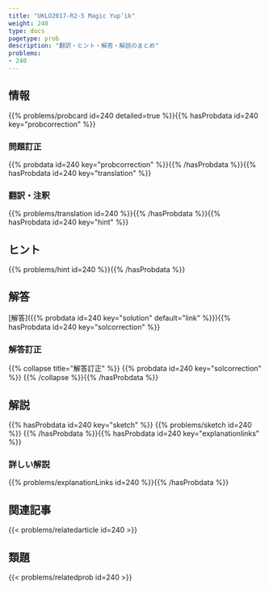 ```yaml
---
title: "UKLO2017-R2-5 Magic Yup’ik"
weight: 240
type: docs
pagetype: prob
description: "翻訳・ヒント・解答・解説のまとめ"
problems: 
- 240
---
```


## 情報

{{% problems/probcard id=240 detailed=true %}}{{% hasProbdata id=240 key="probcorrection" %}}

### 問題訂正

{{% probdata id=240 key="probcorrection" %}}{{% /hasProbdata %}}{{% hasProbdata id=240 key="translation" %}}

### 翻訳・注釈

{{% problems/translation id=240 %}}{{% /hasProbdata %}}{{% hasProbdata id=240 key="hint" %}}

## ヒント

{{% problems/hint id=240 %}}{{% /hasProbdata %}}

## 解答

[解答]({{% probdata id=240 key="solution" default="link" %}}){{% hasProbdata id=240 key="solcorrection" %}}

### 解答訂正

{{% collapse title="解答訂正" %}}
{{% probdata id=240 key="solcorrection" %}}
{{% /collapse %}}{{% /hasProbdata %}}

## 解説

{{% hasProbdata id=240 key="sketch" %}}
{{% problems/sketch id=240 %}}
{{% /hasProbdata %}}{{% hasProbdata id=240 key="explanationlinks" %}}

### 詳しい解説

{{% problems/explanationLinks id=240 %}}{{% /hasProbdata %}}

## 関連記事

{{< problems/relatedarticle id=240 >}}

## 類題

{{< problems/relatedprob id=240 >}}

